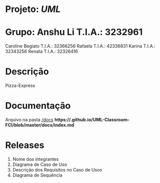 # Projeto: *UML*

# Grupo:  Anshu Li                   T.I.A.: 3232961
Caroline Begiato      T.I.A.: 32366256
 Rafaela                    T.I.A.: 42336831
Karina                      T.I.A.: 32343256
       Renata                     T.I.A.: 32326416


# Descrição

Pizza-Express

# Documentação

Arquivo na pasta [/docs](/docs) **https://<usuario>.github.io/UML-Classroom-FCI/blob/master/docs/index.md**



# Releases

1. Nome dos integrantes
2. Diagrama de Caso de Uso
3. Descrição dos Requisitos no Caso de Usos
4. Diagrama de Sequência

